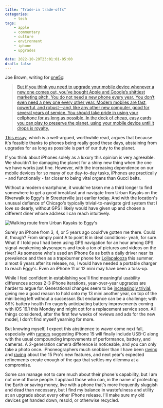 ```yaml
---
title: "Trade-in trade-offs"
categories:
    - tech
tags:
    - apple
    - commentary
    - culture
    - environment
    - iphone
    - upgrades

date: 2022-10-20T23:01:01-05:00
draft: false
---
```


Joe Brown, writing for [one5c](https://www.one5c.com/):

> [But if you think you need to upgrade your mobile device whenever a new one comes out, you’ve bought Apple and Google’s shittiest marketing pitch. You do not need a new phone every year. You don’t even need a new one every other year. Modern mobiles are fast, powerful, and robust—and, like any other new computer, good for several years of service. You should take pride in using your cellphone for as long as possible. In the deck of cheap, easy cards you can play to preserve the planet, using your mobile device until it drops is royalty.](https://one5c.substack.com/p/your-old-phone-is-a-badge-of-honor)

[This essay](https://one5c.substack.com/p/your-old-phone-is-a-badge-of-honor), which is a well-argued, worthwhile read, argues that because it's feasible thanks to phones being really good these days, abstaining from upgrades for as long as possible is part of our duty to the planet.

If you think about iPhones solely as a luxury this opinion is very agreeable. We shouldn't be damaging the planet for a shiny new thing when the one we have works just fine. However, with the increasing dependence on our mobile devices for so many of our day-to-day tasks, iPhones are practically - and functionally - far closer to being vital organs than Gucci belts.

Without a modern smartphone, it would've taken me a third longer to find somewhere to get a good breakfast and navigate from Urban Kayaks on the Riverwalk to Eggy's in Streeterville just earlier today. And with the location's unusual defiance of Chicago's typically trivial-to-navigate gird system that I love so dearly, without GPS I likely would have given up and chosen a different diner whose address I can reach intuitively.

![Walking route from Urban Kayaks to Eggy's](/images/writings/trade-in-trade-offs/1.PNG "A screenshot of a 14 minute walking route on Apple Maps from Urban Kayaks to Eggy's in downtown Chicago")

Surely an iPhone from 3, 4, or 5 years ago could've gotten me there. Could it, though? From simply point A to point B in ideal conditions- yeah, for sure. What if I told you I had been using GPS navigation for an hour among GPS signal-weakening skyscrapers and took a ton of pictures and videos on the river? As someone who's used an iPhone 6s as both a daily driver near its prevalence and then as a trap/burner phone for [Lollapalooza](https://www.chicagotribune.com/opinion/editorials/ct-editorial-lollapalooza-phone-thefts-20220802-h5kb3kszqnewxh2p67zkl3fkmm-story.html) this summer, almost 6 years after its release, no, I would have needed a portable charger to reach Eggy's. Even an iPhone 11 or 12 mini may have been a toss-up.

While I feel confident in establishing you'll find meaningful usability differences across 2-3 iPhone iterations, year-over-year upgrades are harder to argue for. Generational changes seem to be [increasingly trivial](https://www.theverge.com/23352282/iphone-14-review-apple), giving me a good reason to hold onto my 13 mini another year, on top of the mini being left without a successor. But endurance can be a challenge; with 89% battery health I'm eagerly anticipating battery improvements coming with iOS 16.1 this Monday and might opt for a replacement service soon. All things considered, after the first few weeks of reviews and ads for the new model, I don't find myself yearning for more.

But knowing myself, I expect this abstinence to waver come next fall, especially with [rumors](https://9to5mac.com/2022/10/10/iphone-15-usb-c-2/) suggesting iPhone 15 will finally include USB-C along with the usual compounding improvements of performance, battery, and cameras. A 2-generation camera difference is noticeable, and you can only take a photo once. iPhoneographers much snobbier than I have been [raving](https://twitter.com/sdw/status/1571206258677678080) and [raving](https://twitter.com/sdw/status/1575975270028574722) about the 15 Pro's new features, and next year's expected refinements create enough of the gap that settles my dilemma at a compromise.

Some can manage not to care much about their phone's capability, but I am not one of those people. I applaud those who can, in the name of protecting the Earth or saving money, live with a phone that's more frequently sluggish and dead than necessary, but I find my balance in wastefulness and utility at an upgrade about every other iPhone release. I'll make sure my old devices get handed down, resold, or otherwise recycled.
